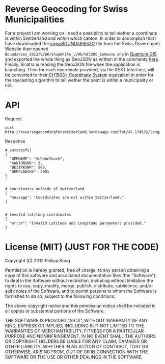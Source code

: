 # Reverse Geocoding for Swiss Municipalities

For a project I am working on I need a possibility to tell wether a coordinate is within Switzerland and within which canton. In order to accomplish that I have downloaded the [swissBOUNDARIES3D](http://www.swisstopo.admin.ch/internet/swisstopo/en/home/products/landscape/swissBOUNDARIES3D.html) file from the Swiss Government Website then opened `Boundaries_2012/V200/ShapeFile_LV95/VEC200_Commune.shp` in [Quantum GIS](http://www.qgis.org/) and exported the whole thing as GeoJSON as written in the comments [here](http://vallandingham.me/shapefile_to_geojson.html). Finally, Sinatra is reading the GeoJSON file when the application is launching. Then for each coordinate provided, via the REST interface, will be converted to their [CH1903+ Coordinate System](http://de.wikipedia.org/wiki/Schweizer_Landeskoordinaten#Landesvermessung_1995) equivalent in order for the raycasting algorithm to tell wether the point is within a municipality or not.


# API

Request

    curl http://reversegeocodingforswitzerland.herokuapp.com/lat/47.174532/long/8.897477


Response

    # successful
    {
      "GEMNAME": "Schübelbach",
      "KANTONSNR": 5,
      "BEZIRKSNR": 505,
      "GEMFLAECHE": 2901
    }


    # coordinates outside of Switzerland
    {
      "message": "Coordinates are not within Switzerland."
    }


    # invalid lat/long coordinates
    {
      "error": "Invalid Latitude and Longitude parameters provided."
    }


# License (MIT) (JUST FOR THE CODE)

Copyright (C) 2012 Philipp Küng

Permission is hereby granted, free of charge, to any person obtaining a copy of this software and associated documentation files (the "Software"), to deal in the Software without restriction, including without limitation the rights to use, copy, modify, merge, publish, distribute, sublicense, and/or sell copies of the Software, and to permit persons to whom the Software is furnished to do so, subject to the following conditions:

The above copyright notice and this permission notice shall be included in all copies or substantial portions of the Software.

THE SOFTWARE IS PROVIDED "AS IS", WITHOUT WARRANTY OF ANY KIND, EXPRESS OR IMPLIED, INCLUDING BUT NOT LIMITED TO THE WARRANTIES OF MERCHANTABILITY, FITNESS FOR A PARTICULAR PURPOSE AND NONINFRINGEMENT. IN NO EVENT SHALL THE AUTHORS OR COPYRIGHT HOLDERS BE LIABLE FOR ANY CLAIM, DAMAGES OR OTHER LIABILITY, WHETHER IN AN ACTION OF CONTRACT, TORT OR OTHERWISE, ARISING FROM, OUT OF OR IN CONNECTION WITH THE SOFTWARE OR THE USE OR OTHER DEALINGS IN THE SOFTWARE.